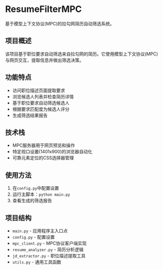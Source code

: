# ResumeFilterMPC

基于模型上下文协议(MPC)的拉勾网简历自动筛选系统。

## 项目概述

该项目基于职位要求自动筛选来自拉勾网的简历。它使用模型上下文协议(MPC)与网页交互，提取信息并做出筛选决策。

## 功能特点

- 访问职位描述页面提取要求
- 浏览候选人列表并检查简历详情
- 基于职位要求自动筛选候选人
- 根据要求匹配度为候选人评分
- 生成筛选结果报告

## 技术栈

- MPC服务器用于网页预览和操作
- 特定视口设置(1401x900)的浏览器自动化
- 可靠元素定位的CSS选择器管理

## 使用方法

1. 在`config.py`中配置设置
2. 运行主脚本：`python main.py`
3. 查看生成的筛选报告

## 项目结构

- `main.py` - 应用程序主入口点
- `config.py` - 配置设置
- `mpc_client.py` - MPC协议客户端实现
- `resume_analyzer.py` - 简历分析逻辑
- `jd_extractor.py` - 职位描述提取工具
- `utils.py` - 通用工具函数